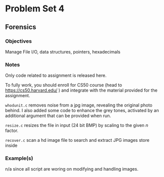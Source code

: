 # Problem Set 4
## Forensics

### Objectives
Manage File I/O, data structures, pointers, hexadecimals

### Notes
Only code related to assignment is released here.

To fully work, you should enroll for CS50 course (head to https://cs50.harvard.edu/ ) and integrate with the material provided for the assignment.

`whodunit.c` removes noise from a jpg image, revealing the original photo behind.
I also added some code to enhance the grey tones, activated by an additional argument that can be provided when run.

`resize.c` resizes the file in input (24 bit BMP) by scaling to the given *n* factor.

`recover.c` scan a hd image file to search and extract JPG images store inside

### Example(s)
n/a since all script are woring on modifying and handling images.
